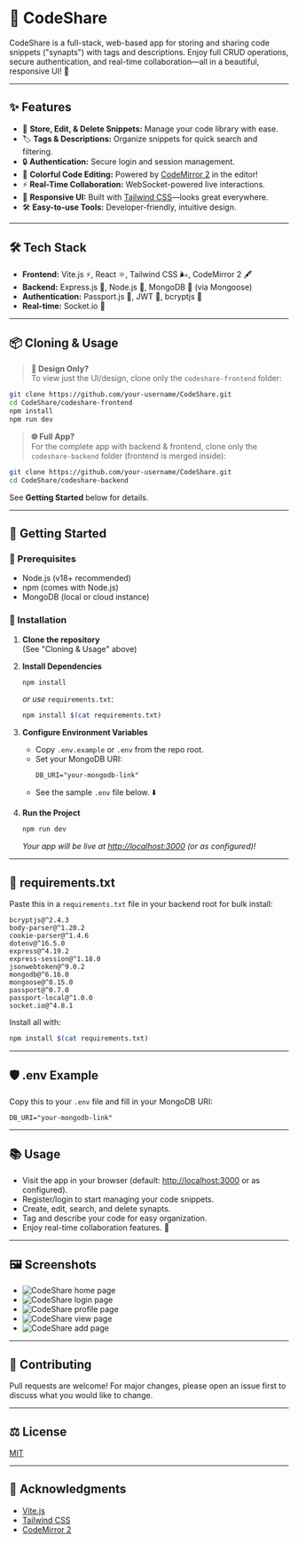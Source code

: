 # 🚀 CodeShare

CodeShare is a full-stack, web-based app for storing and sharing code snippets ("synapts") with tags and descriptions. Enjoy full CRUD operations, secure authentication, and real-time collaboration—all in a beautiful, responsive UI! 🎨

---

## ✨ Features

- 📝 **Store, Edit, & Delete Snippets:** Manage your code library with ease.
- 🏷️ **Tags & Descriptions:** Organize snippets for quick search and filtering.
- 🔒 **Authentication:** Secure login and session management.
- 🌈 **Colorful Code Editing:** Powered by [CodeMirror 2](https://codemirror.net/) in the editor!
- ⚡ **Real-Time Collaboration:** WebSocket-powered live interactions.
- 📱 **Responsive UI:** Built with [Tailwind CSS](https://tailwindcss.com/)—looks great everywhere.
- 🛠️ **Easy-to-use Tools:** Developer-friendly, intuitive design.

---

## 🛠️ Tech Stack

- **Frontend:** Vite.js ⚡, React ⚛️, Tailwind CSS 🌬️, CodeMirror 2 🖋️
- **Backend:** Express.js 🚂, Node.js 🌲, MongoDB 🍃 (via Mongoose)
- **Authentication:** Passport.js 🛂, JWT 🪪, bcryptjs 🔑
- **Real-time:** Socket.io 📡

---

## 📦 Cloning & Usage

> **🎨 Design Only?**  
> To view just the UI/design, clone only the `codeshare-frontend` folder:

```bash
git clone https://github.com/your-username/CodeShare.git
cd CodeShare/codeshare-frontend
npm install
npm run dev
```

> **🌐 Full App?**  
> For the complete app with backend & frontend, clone only the `codeshare-backend` folder (frontend is merged inside):

```bash
git clone https://github.com/your-username/CodeShare.git
cd CodeShare/codeshare-backend
```
See **Getting Started** below for details.

---

## 🚦 Getting Started

### 🔗 Prerequisites

- Node.js (v18+ recommended)
- npm (comes with Node.js)
- MongoDB (local or cloud instance)

### 🏁 Installation

1. **Clone the repository**  
   (See "Cloning & Usage" above)

2. **Install Dependencies**

    ```bash
    npm install
    ```
    _or use_ `requirements.txt`:
    ```bash
    npm install $(cat requirements.txt)
    ```

3. **Configure Environment Variables**

    - Copy `.env.example` or `.env` from the repo root.
    - Set your MongoDB URI:
      ```
      DB_URI="your-mongodb-link"
      ```
    - See the sample `.env` file below. ⬇️

4. **Run the Project**

    ```bash
    npm run dev
    ```
    _Your app will be live at [http://localhost:3000](http://localhost:3000) (or as configured)!_

---

## 📄 requirements.txt

Paste this in a `requirements.txt` file in your backend root for bulk install:

```
bcryptjs@^2.4.3
body-parser@^1.20.2
cookie-parser@^1.4.6
dotenv@^16.5.0
express@^4.19.2
express-session@^1.18.0
jsonwebtoken@^9.0.2
mongodb@^6.16.0
mongoose@^8.15.0
passport@^0.7.0
passport-local@^1.0.0
socket.io@^4.8.1
```

Install all with:

```bash
npm install $(cat requirements.txt)
```

---

## 🛡️ .env Example

Copy this to your `.env` file and fill in your MongoDB URI:

```
DB_URI="your-mongodb-link"
```

---

## 📚 Usage

- Visit the app in your browser (default: [http://localhost:3000](http://localhost:3000) or as configured).
- Register/login to start managing your code snippets.
- Create, edit, search, and delete synapts.
- Tag and describe your code for easy organization.
- Enjoy real-time collaboration features. 🚀

---

## 🖼️ Screenshots

- ![CodeShare home page ](./screenshots/home%20page.png)
- ![CodeShare login page ](./screenshots/login%20page.png)
- ![CodeShare profile page ](./screenshots/profile%20page.png)
- ![CodeShare view page ](./screenshots/view%20page.png)
- ![CodeShare add page ](./screenshots/add%20page.png)



---

## 🤝 Contributing

Pull requests are welcome! For major changes, please open an issue first to discuss what you would like to change.

---

## ⚖️ License

[MIT](./LICENSE)

---

## 🙏 Acknowledgments

- [Vite.js](https://vitejs.dev/)
- [Tailwind CSS](https://tailwindcss.com/)
- [CodeMirror 2](https://codemirror.net/)
